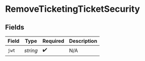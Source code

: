 # RemoveTicketingTicketSecurity


## Fields

| Field              | Type               | Required           | Description        |
| ------------------ | ------------------ | ------------------ | ------------------ |
| `jwt`              | *string*           | :heavy_check_mark: | N/A                |